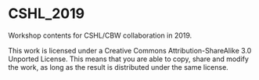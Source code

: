 # CSHL_2019
Workshop contents for CSHL/CBW collaboration in 2019.

This work is licensed under a Creative Commons Attribution-ShareAlike 3.0 Unported License. This means that you are able to copy, share and modify the work, as long as the result is distributed under the same license.
